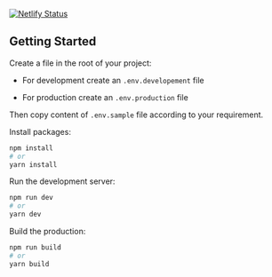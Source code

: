 [![Netlify Status](https://api.netlify.com/api/v1/badges/5c17311b-2945-44b1-ac2f-e5cf33ff2914/deploy-status)](https://app.netlify.com/sites/tangem-staging/deploys)

## Getting Started

Create a file in the root of your project:

- For development create an ```.env.developement``` file

- For production create an ```.env.production``` file

Then copy content of ```.env.sample``` file according to your requirement.

Install packages:

```bash
npm install
# or
yarn install
```

Run the development server:

```bash
npm run dev
# or
yarn dev
```

Build the production:

```bash
npm run build
# or
yarn build
```
